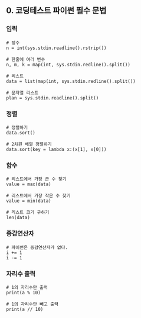 ## 0. 코딩테스트 파이썬 필수 문법

### 입력

```
# 정수
n = int(sys.stdin.readline().rstrip())

# 한줄에 여러 변수
n, m, k = map(int, sys.stdin.redline().split())

# 리스트
data = list(map(int, sys.stdin.redline().split())

# 문자열 리스트
plan = sys.stdin.readline().split()
```

### 정렬

```
# 정렬하기
data.sort()

# 2차원 배열 정렬하기
data.sort(key = lambda x:(x[1], x[0]))
```

### 함수

```
# 리스트에서 가장 큰 수 찾기
value = max(data)

# 리스트에서 가장 작은 수 찾기
value = min(data)

# 리스트 크기 구하기
len(data)
```

### 증감연산자

```
# 파이썬은 증감연산자가 없다.
i += 1
i -= 1
```

### 자리수 출력

```
# 1의 자리수만 출력
print(a % 10)

# 1의 자리수만 빼고 출력
print(a // 10)
```
